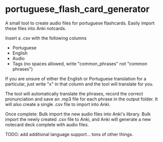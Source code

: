 # portuguese_flash_card_generator
A small tool to create audio files for portuguese flashcards.  Easily import these files into Anki notcards.

Insert a .csv with the following columns

* Portuguese
* English
* Audio
* Tags (no spaces allowed, write "common_phrases" not "common phrases")


If you are unsure of either the English or Portuguese translation for a particular, just write "x" in that column and the tool
will translate for you.


The tool will automatically translate the phrases, record the correct pronunciation and save an .mp3 file for each phrase in the output folder.  It will also create a single .csv file to import into Anki.

Once complete:
Bulk import the new audio files into Anki's library.
Bulk import the newly created .csv file to Anki, and Anki will generate a new notecard deck complete with audio files.


TODO:  add additional language support... tons of other things.
